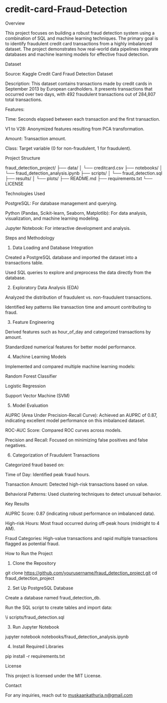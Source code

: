 # credit-card-Fraud-Detection

Overview

This project focuses on building a robust fraud detection system using a combination of SQL and machine learning techniques. The primary goal is to identify fraudulent credit card transactions from a highly imbalanced dataset. The project demonstrates how real-world data pipelines integrate databases and machine learning models for effective fraud detection.

Dataset

Source: Kaggle Credit Card Fraud Detection Dataset

Description: This dataset contains transactions made by credit cards in September 2013 by European cardholders. It presents transactions that occurred over two days, with 492 fraudulent transactions out of 284,807 total transactions.

Features:

Time: Seconds elapsed between each transaction and the first transaction.

V1 to V28: Anonymized features resulting from PCA transformation.

Amount: Transaction amount.

Class: Target variable (0 for non-fraudulent, 1 for fraudulent).

Project Structure

fraud_detection_project/
├── data/
│   └── creditcard.csv
├── notebooks/
│   └── fraud_detection_analysis.ipynb
├── scripts/
│   └── fraud_detection.sql
├── results/
│   └── plots/
├── README.md
├── requirements.txt
└── LICENSE

Technologies Used

PostgreSQL: For database management and querying.

Python (Pandas, Scikit-learn, Seaborn, Matplotlib): For data analysis, visualization, and machine learning modeling.

Jupyter Notebook: For interactive development and analysis.

Steps and Methodology

1. Data Loading and Database Integration

Created a PostgreSQL database and imported the dataset into a transactions table.

Used SQL queries to explore and preprocess the data directly from the database.

2. Exploratory Data Analysis (EDA)

Analyzed the distribution of fraudulent vs. non-fraudulent transactions.

Identified key patterns like transaction time and amount contributing to fraud.

3. Feature Engineering

Derived features such as hour_of_day and categorized transactions by amount.

Standardized numerical features for better model performance.

4. Machine Learning Models

Implemented and compared multiple machine learning models:

Random Forest Classifier

Logistic Regression

Support Vector Machine (SVM)

5. Model Evaluation

AUPRC (Area Under Precision-Recall Curve): Achieved an AUPRC of 0.87, indicating excellent model performance on this imbalanced dataset.

ROC-AUC Score: Compared ROC curves across models.

Precision and Recall: Focused on minimizing false positives and false negatives.

6. Categorization of Fraudulent Transactions

Categorized fraud based on:

Time of Day: Identified peak fraud hours.

Transaction Amount: Detected high-risk transactions based on value.

Behavioral Patterns: Used clustering techniques to detect unusual behavior.

Key Results

AUPRC Score: 0.87 (indicating robust performance on imbalanced data).

High-risk Hours: Most fraud occurred during off-peak hours (midnight to 4 AM).

Fraud Categories: High-value transactions and rapid multiple transactions flagged as potential fraud.

How to Run the Project

1. Clone the Repository

git clone https://github.com/yourusername/fraud_detection_project.git
cd fraud_detection_project

2. Set Up PostgreSQL Database

Create a database named fraud_detection_db.

Run the SQL script to create tables and import data:

\i scripts/fraud_detection.sql

3. Run Jupyter Notebook

jupyter notebook notebooks/fraud_detection_analysis.ipynb

4. Install Required Libraries

pip install -r requirements.txt

License

This project is licensed under the MIT License.

Contact

For any inquiries, reach out to muskaankathuria.n@gmail.com
